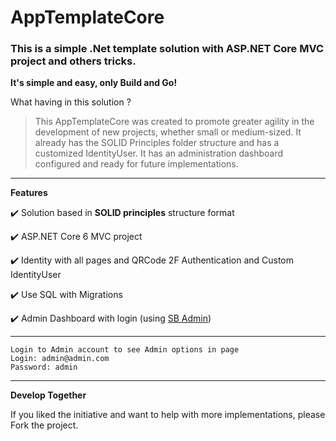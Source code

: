 # AppTemplateCore
### This is a simple .Net template solution with ASP.NET Core MVC project and others tricks. 

**It's simple and easy, only Build and Go!**

What having in this solution ?
 > This AppTemplateCore was created to promote greater agility in the development of new projects, whether small or medium-sized. It already has the SOLID Principles folder structure and has a customized IdentityUser. It has an administration dashboard configured and ready for future implementations.

-------------------------
**Features**

✔️ Solution based in **SOLID principles** structure format

✔️ ASP.NET Core 6 MVC project

✔️ Identity with all pages and QRCode 2F Authentication and Custom IdentityUser

✔️ Use SQL with Migrations

✔️ Admin Dashboard with login (using [SB Admin](https://startbootstrap.com/template/sb-admin))

-------------------------

```
Login to Admin account to see Admin options in page
Login: admin@admin.com
Password: admin
```

-------------------------
**Develop Together**

If you liked the initiative and want to help with more implementations, please Fork the project.
